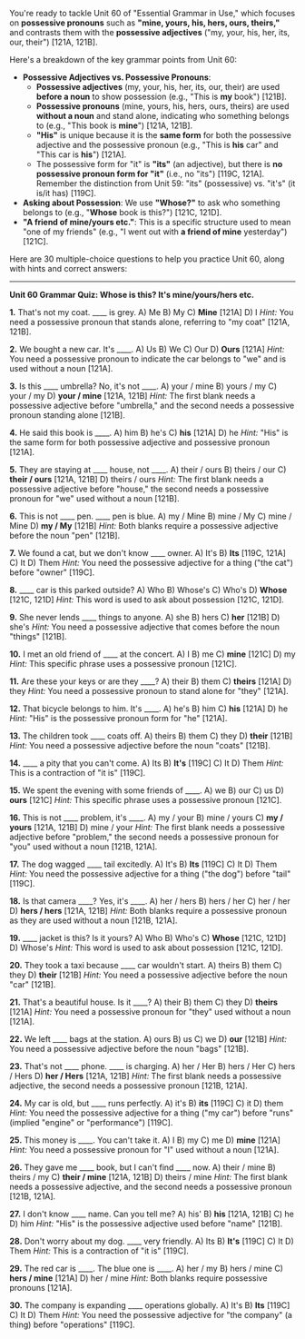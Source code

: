 You're ready to tackle Unit 60 of "Essential Grammar in Use," which focuses on **possessive pronouns** such as **"mine, yours, his, hers, ours, theirs,"** and contrasts them with the **possessive adjectives** ("my, your, his, her, its, our, their") [121A, 121B].

Here's a breakdown of the key grammar points from Unit 60:
*   **Possessive Adjectives vs. Possessive Pronouns**:
    *   **Possessive adjectives** (my, your, his, her, its, our, their) are used **before a noun** to show possession (e.g., "This is **my** book") [121B].
    *   **Possessive pronouns** (mine, yours, his, hers, ours, theirs) are used **without a noun** and stand alone, indicating who something belongs to (e.g., "This book is **mine**") [121A, 121B].
    *   **"His"** is unique because it is the **same form** for both the possessive adjective and the possessive pronoun (e.g., "This is **his** car" and "This car is **his**") [121A].
    *   The possessive form for "it" is **"its"** (an adjective), but there is **no possessive pronoun form for "it"** (i.e., no "its") [119C, 121A]. Remember the distinction from Unit 59: "its" (possessive) vs. "it's" (it is/it has) [119C].
*   **Asking about Possession**: We use **"Whose?"** to ask who something belongs to (e.g., "**Whose** book is this?") [121C, 121D].
*   **"A friend of mine/yours etc."**: This is a specific structure used to mean "one of my friends" (e.g., "I went out with **a friend of mine** yesterday") [121C].

Here are 30 multiple-choice questions to help you practice Unit 60, along with hints and correct answers:

---

**Unit 60 Grammar Quiz: Whose is this? It's mine/yours/hers etc.**

**1.** That's not my coat. ____ is grey.
    A) Me
    B) My
    C) **Mine** [121A]
    D) I
    *Hint:* You need a possessive pronoun that stands alone, referring to "my coat" [121A, 121B].

**2.** We bought a new car. It's ____.
    A) Us
    B) We
    C) Our
    D) **Ours** [121A]
    *Hint:* You need a possessive pronoun to indicate the car belongs to "we" and is used without a noun [121A].

**3.** Is this ____ umbrella? No, it's not ____.
    A) your / mine
    B) yours / my
    C) your / my
    D) **your / mine** [121A, 121B]
    *Hint:* The first blank needs a possessive adjective before "umbrella," and the second needs a possessive pronoun standing alone [121B].

**4.** He said this book is ____.
    A) him
    B) he's
    C) **his** [121A]
    D) he
    *Hint:* "His" is the same form for both possessive adjective and possessive pronoun [121A].

**5.** They are staying at ____ house, not ____.
    A) their / ours
    B) theirs / our
    C) **their / ours** [121A, 121B]
    D) theirs / ours
    *Hint:* The first blank needs a possessive adjective before "house," the second needs a possessive pronoun for "we" used without a noun [121B].

**6.** This is not ____ pen. ____ pen is blue.
    A) my / Mine
    B) mine / My
    C) mine / Mine
    D) **my / My** [121B]
    *Hint:* Both blanks require a possessive adjective before the noun "pen" [121B].

**7.** We found a cat, but we don't know ____ owner.
    A) It's
    B) **Its** [119C, 121A]
    C) It
    D) Them
    *Hint:* You need the possessive adjective for a thing ("the cat") before "owner" [119C].

**8.** ____ car is this parked outside?
    A) Who
    B) Whose's
    C) Who's
    D) **Whose** [121C, 121D]
    *Hint:* This word is used to ask about possession [121C, 121D].

**9.** She never lends ____ things to anyone.
    A) she
    B) hers
    C) **her** [121B]
    D) she's
    *Hint:* You need a possessive adjective that comes before the noun "things" [121B].

**10.** I met an old friend of ____ at the concert.
    A) I
    B) me
    C) **mine** [121C]
    D) my
    *Hint:* This specific phrase uses a possessive pronoun [121C].

**11.** Are these your keys or are they ____?
    A) their
    B) them
    C) **theirs** [121A]
    D) they
    *Hint:* You need a possessive pronoun to stand alone for "they" [121A].

**12.** That bicycle belongs to him. It's ____.
    A) he's
    B) him
    C) **his** [121A]
    D) he
    *Hint:* "His" is the possessive pronoun form for "he" [121A].

**13.** The children took ____ coats off.
    A) theirs
    B) them
    C) they
    D) **their** [121B]
    *Hint:* You need a possessive adjective before the noun "coats" [121B].

**14.** ____ a pity that you can't come.
    A) Its
    B) **It's** [119C]
    C) It
    D) Them
    *Hint:* This is a contraction of "it is" [119C].

**15.** We spent the evening with some friends of ____.
    A) we
    B) our
    C) us
    D) **ours** [121C]
    *Hint:* This specific phrase uses a possessive pronoun [121C].

**16.** This is not ____ problem, it's ____.
    A) my / your
    B) mine / yours
    C) **my / yours** [121A, 121B]
    D) mine / your
    *Hint:* The first blank needs a possessive adjective before "problem," the second needs a possessive pronoun for "you" used without a noun [121B, 121A].

**17.** The dog wagged ____ tail excitedly.
    A) It's
    B) **Its** [119C]
    C) It
    D) Them
    *Hint:* You need the possessive adjective for a thing ("the dog") before "tail" [119C].

**18.** Is that camera ____? Yes, it's ____.
    A) her / hers
    B) hers / her
    C) her / her
    D) **hers / hers** [121A, 121B]
    *Hint:* Both blanks require a possessive pronoun as they are used without a noun [121B, 121A].

**19.** ____ jacket is this? Is it yours?
    A) Who
    B) Who's
    C) **Whose** [121C, 121D]
    D) Whose's
    *Hint:* This word is used to ask about possession [121C, 121D].

**20.** They took a taxi because ____ car wouldn't start.
    A) theirs
    B) them
    C) they
    D) **their** [121B]
    *Hint:* You need a possessive adjective before the noun "car" [121B].

**21.** That's a beautiful house. Is it ____?
    A) their
    B) them
    C) they
    D) **theirs** [121A]
    *Hint:* You need a possessive pronoun for "they" used without a noun [121A].

**22.** We left ____ bags at the station.
    A) ours
    B) us
    C) we
    D) **our** [121B]
    *Hint:* You need a possessive adjective before the noun "bags" [121B].

**23.** That's not ____ phone. ____ is charging.
    A) her / Her
    B) hers / Her
    C) hers / Hers
    D) **her / Hers** [121A, 121B]
    *Hint:* The first blank needs a possessive adjective, the second needs a possessive pronoun [121B, 121A].

**24.** My car is old, but ____ runs perfectly.
    A) it's
    B) **its** [119C]
    C) it
    D) them
    *Hint:* You need the possessive adjective for a thing ("my car") before "runs" (implied "engine" or "performance") [119C].

**25.** This money is ____. You can't take it.
    A) I
    B) my
    C) me
    D) **mine** [121A]
    *Hint:* You need a possessive pronoun for "I" used without a noun [121A].

**26.** They gave me ____ book, but I can't find ____ now.
    A) their / mine
    B) theirs / my
    C) **their / mine** [121A, 121B]
    D) theirs / mine
    *Hint:* The first blank needs a possessive adjective, and the second needs a possessive pronoun [121B, 121A].

**27.** I don't know ____ name. Can you tell me?
    A) his'
    B) **his** [121A, 121B]
    C) he
    D) him
    *Hint:* "His" is the possessive adjective used before "name" [121B].

**28.** Don't worry about my dog. ____ very friendly.
    A) Its
    B) **It's** [119C]
    C) It
    D) Them
    *Hint:* This is a contraction of "it is" [119C].

**29.** The red car is ____. The blue one is ____.
    A) her / my
    B) hers / mine
    C) **hers / mine** [121A]
    D) her / mine
    *Hint:* Both blanks require possessive pronouns [121A].

**30.** The company is expanding ____ operations globally.
    A) It's
    B) **Its** [119C]
    C) It
    D) Them
    *Hint:* You need the possessive adjective for "the company" (a thing) before "operations" [119C].